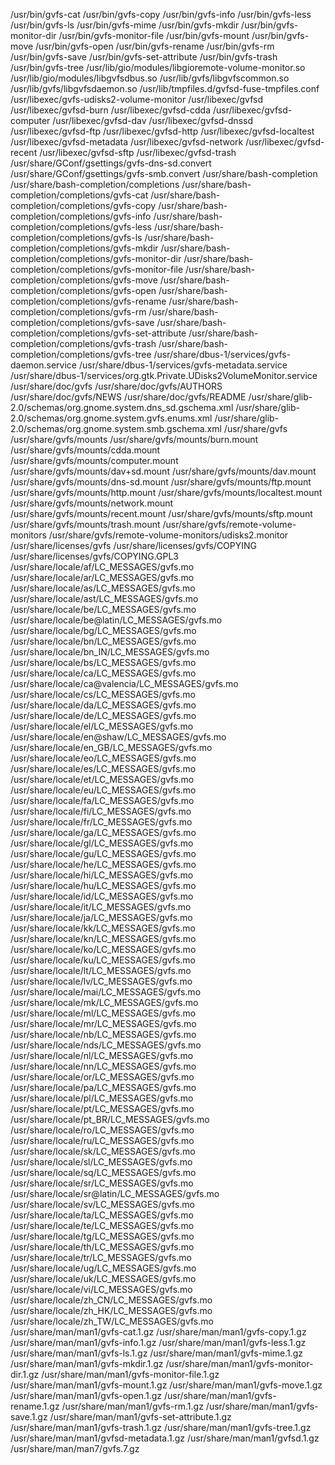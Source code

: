/usr/bin/gvfs-cat
/usr/bin/gvfs-copy
/usr/bin/gvfs-info
/usr/bin/gvfs-less
/usr/bin/gvfs-ls
/usr/bin/gvfs-mime
/usr/bin/gvfs-mkdir
/usr/bin/gvfs-monitor-dir
/usr/bin/gvfs-monitor-file
/usr/bin/gvfs-mount
/usr/bin/gvfs-move
/usr/bin/gvfs-open
/usr/bin/gvfs-rename
/usr/bin/gvfs-rm
/usr/bin/gvfs-save
/usr/bin/gvfs-set-attribute
/usr/bin/gvfs-trash
/usr/bin/gvfs-tree
/usr/lib/gio/modules/libgioremote-volume-monitor.so
/usr/lib/gio/modules/libgvfsdbus.so
/usr/lib/gvfs/libgvfscommon.so
/usr/lib/gvfs/libgvfsdaemon.so
/usr/lib/tmpfiles.d/gvfsd-fuse-tmpfiles.conf
/usr/libexec/gvfs-udisks2-volume-monitor
/usr/libexec/gvfsd
/usr/libexec/gvfsd-burn
/usr/libexec/gvfsd-cdda
/usr/libexec/gvfsd-computer
/usr/libexec/gvfsd-dav
/usr/libexec/gvfsd-dnssd
/usr/libexec/gvfsd-ftp
/usr/libexec/gvfsd-http
/usr/libexec/gvfsd-localtest
/usr/libexec/gvfsd-metadata
/usr/libexec/gvfsd-network
/usr/libexec/gvfsd-recent
/usr/libexec/gvfsd-sftp
/usr/libexec/gvfsd-trash
/usr/share/GConf/gsettings/gvfs-dns-sd.convert
/usr/share/GConf/gsettings/gvfs-smb.convert
/usr/share/bash-completion
/usr/share/bash-completion/completions
/usr/share/bash-completion/completions/gvfs-cat
/usr/share/bash-completion/completions/gvfs-copy
/usr/share/bash-completion/completions/gvfs-info
/usr/share/bash-completion/completions/gvfs-less
/usr/share/bash-completion/completions/gvfs-ls
/usr/share/bash-completion/completions/gvfs-mkdir
/usr/share/bash-completion/completions/gvfs-monitor-dir
/usr/share/bash-completion/completions/gvfs-monitor-file
/usr/share/bash-completion/completions/gvfs-move
/usr/share/bash-completion/completions/gvfs-open
/usr/share/bash-completion/completions/gvfs-rename
/usr/share/bash-completion/completions/gvfs-rm
/usr/share/bash-completion/completions/gvfs-save
/usr/share/bash-completion/completions/gvfs-set-attribute
/usr/share/bash-completion/completions/gvfs-trash
/usr/share/bash-completion/completions/gvfs-tree
/usr/share/dbus-1/services/gvfs-daemon.service
/usr/share/dbus-1/services/gvfs-metadata.service
/usr/share/dbus-1/services/org.gtk.Private.UDisks2VolumeMonitor.service
/usr/share/doc/gvfs
/usr/share/doc/gvfs/AUTHORS
/usr/share/doc/gvfs/NEWS
/usr/share/doc/gvfs/README
/usr/share/glib-2.0/schemas/org.gnome.system.dns_sd.gschema.xml
/usr/share/glib-2.0/schemas/org.gnome.system.gvfs.enums.xml
/usr/share/glib-2.0/schemas/org.gnome.system.smb.gschema.xml
/usr/share/gvfs
/usr/share/gvfs/mounts
/usr/share/gvfs/mounts/burn.mount
/usr/share/gvfs/mounts/cdda.mount
/usr/share/gvfs/mounts/computer.mount
/usr/share/gvfs/mounts/dav+sd.mount
/usr/share/gvfs/mounts/dav.mount
/usr/share/gvfs/mounts/dns-sd.mount
/usr/share/gvfs/mounts/ftp.mount
/usr/share/gvfs/mounts/http.mount
/usr/share/gvfs/mounts/localtest.mount
/usr/share/gvfs/mounts/network.mount
/usr/share/gvfs/mounts/recent.mount
/usr/share/gvfs/mounts/sftp.mount
/usr/share/gvfs/mounts/trash.mount
/usr/share/gvfs/remote-volume-monitors
/usr/share/gvfs/remote-volume-monitors/udisks2.monitor
/usr/share/licenses/gvfs
/usr/share/licenses/gvfs/COPYING
/usr/share/licenses/gvfs/COPYING.GPL3
/usr/share/locale/af/LC_MESSAGES/gvfs.mo
/usr/share/locale/ar/LC_MESSAGES/gvfs.mo
/usr/share/locale/as/LC_MESSAGES/gvfs.mo
/usr/share/locale/ast/LC_MESSAGES/gvfs.mo
/usr/share/locale/be/LC_MESSAGES/gvfs.mo
/usr/share/locale/be@latin/LC_MESSAGES/gvfs.mo
/usr/share/locale/bg/LC_MESSAGES/gvfs.mo
/usr/share/locale/bn/LC_MESSAGES/gvfs.mo
/usr/share/locale/bn_IN/LC_MESSAGES/gvfs.mo
/usr/share/locale/bs/LC_MESSAGES/gvfs.mo
/usr/share/locale/ca/LC_MESSAGES/gvfs.mo
/usr/share/locale/ca@valencia/LC_MESSAGES/gvfs.mo
/usr/share/locale/cs/LC_MESSAGES/gvfs.mo
/usr/share/locale/da/LC_MESSAGES/gvfs.mo
/usr/share/locale/de/LC_MESSAGES/gvfs.mo
/usr/share/locale/el/LC_MESSAGES/gvfs.mo
/usr/share/locale/en@shaw/LC_MESSAGES/gvfs.mo
/usr/share/locale/en_GB/LC_MESSAGES/gvfs.mo
/usr/share/locale/eo/LC_MESSAGES/gvfs.mo
/usr/share/locale/es/LC_MESSAGES/gvfs.mo
/usr/share/locale/et/LC_MESSAGES/gvfs.mo
/usr/share/locale/eu/LC_MESSAGES/gvfs.mo
/usr/share/locale/fa/LC_MESSAGES/gvfs.mo
/usr/share/locale/fi/LC_MESSAGES/gvfs.mo
/usr/share/locale/fr/LC_MESSAGES/gvfs.mo
/usr/share/locale/ga/LC_MESSAGES/gvfs.mo
/usr/share/locale/gl/LC_MESSAGES/gvfs.mo
/usr/share/locale/gu/LC_MESSAGES/gvfs.mo
/usr/share/locale/he/LC_MESSAGES/gvfs.mo
/usr/share/locale/hi/LC_MESSAGES/gvfs.mo
/usr/share/locale/hu/LC_MESSAGES/gvfs.mo
/usr/share/locale/id/LC_MESSAGES/gvfs.mo
/usr/share/locale/it/LC_MESSAGES/gvfs.mo
/usr/share/locale/ja/LC_MESSAGES/gvfs.mo
/usr/share/locale/kk/LC_MESSAGES/gvfs.mo
/usr/share/locale/kn/LC_MESSAGES/gvfs.mo
/usr/share/locale/ko/LC_MESSAGES/gvfs.mo
/usr/share/locale/ku/LC_MESSAGES/gvfs.mo
/usr/share/locale/lt/LC_MESSAGES/gvfs.mo
/usr/share/locale/lv/LC_MESSAGES/gvfs.mo
/usr/share/locale/mai/LC_MESSAGES/gvfs.mo
/usr/share/locale/mk/LC_MESSAGES/gvfs.mo
/usr/share/locale/ml/LC_MESSAGES/gvfs.mo
/usr/share/locale/mr/LC_MESSAGES/gvfs.mo
/usr/share/locale/nb/LC_MESSAGES/gvfs.mo
/usr/share/locale/nds/LC_MESSAGES/gvfs.mo
/usr/share/locale/nl/LC_MESSAGES/gvfs.mo
/usr/share/locale/nn/LC_MESSAGES/gvfs.mo
/usr/share/locale/or/LC_MESSAGES/gvfs.mo
/usr/share/locale/pa/LC_MESSAGES/gvfs.mo
/usr/share/locale/pl/LC_MESSAGES/gvfs.mo
/usr/share/locale/pt/LC_MESSAGES/gvfs.mo
/usr/share/locale/pt_BR/LC_MESSAGES/gvfs.mo
/usr/share/locale/ro/LC_MESSAGES/gvfs.mo
/usr/share/locale/ru/LC_MESSAGES/gvfs.mo
/usr/share/locale/sk/LC_MESSAGES/gvfs.mo
/usr/share/locale/sl/LC_MESSAGES/gvfs.mo
/usr/share/locale/sq/LC_MESSAGES/gvfs.mo
/usr/share/locale/sr/LC_MESSAGES/gvfs.mo
/usr/share/locale/sr@latin/LC_MESSAGES/gvfs.mo
/usr/share/locale/sv/LC_MESSAGES/gvfs.mo
/usr/share/locale/ta/LC_MESSAGES/gvfs.mo
/usr/share/locale/te/LC_MESSAGES/gvfs.mo
/usr/share/locale/tg/LC_MESSAGES/gvfs.mo
/usr/share/locale/th/LC_MESSAGES/gvfs.mo
/usr/share/locale/tr/LC_MESSAGES/gvfs.mo
/usr/share/locale/ug/LC_MESSAGES/gvfs.mo
/usr/share/locale/uk/LC_MESSAGES/gvfs.mo
/usr/share/locale/vi/LC_MESSAGES/gvfs.mo
/usr/share/locale/zh_CN/LC_MESSAGES/gvfs.mo
/usr/share/locale/zh_HK/LC_MESSAGES/gvfs.mo
/usr/share/locale/zh_TW/LC_MESSAGES/gvfs.mo
/usr/share/man/man1/gvfs-cat.1.gz
/usr/share/man/man1/gvfs-copy.1.gz
/usr/share/man/man1/gvfs-info.1.gz
/usr/share/man/man1/gvfs-less.1.gz
/usr/share/man/man1/gvfs-ls.1.gz
/usr/share/man/man1/gvfs-mime.1.gz
/usr/share/man/man1/gvfs-mkdir.1.gz
/usr/share/man/man1/gvfs-monitor-dir.1.gz
/usr/share/man/man1/gvfs-monitor-file.1.gz
/usr/share/man/man1/gvfs-mount.1.gz
/usr/share/man/man1/gvfs-move.1.gz
/usr/share/man/man1/gvfs-open.1.gz
/usr/share/man/man1/gvfs-rename.1.gz
/usr/share/man/man1/gvfs-rm.1.gz
/usr/share/man/man1/gvfs-save.1.gz
/usr/share/man/man1/gvfs-set-attribute.1.gz
/usr/share/man/man1/gvfs-trash.1.gz
/usr/share/man/man1/gvfs-tree.1.gz
/usr/share/man/man1/gvfsd-metadata.1.gz
/usr/share/man/man1/gvfsd.1.gz
/usr/share/man/man7/gvfs.7.gz
